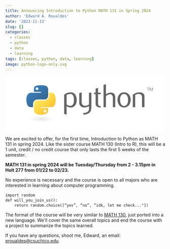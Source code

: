 ```yaml
---
title: Announcing Introduction to Python MATH 131 in Spring 2024
author: 'Edward A. Roualdes'
date: '2023-11-13'
slug: []
categories:
  - classes
  - python
  - data
  - learning
tags: [classes, python, data, learning]
image: python-logo-only.svg
---
```


![](python-logo-master-v3-TM.png)


We are excited to offer, for the first time, Introduction to Python as MATH 131 in spring 2024.  Like the sister course MATH 130 (Intro to R), this will be a 1 unit, credit / no credit course that only lasts the first 5 weeks of the semester.

**MATH 131 in spring 2024 will be Tuesday/Thursday from 2 - 3.15pm in Holt 277 from 01/22 to 02/23.**

No experience is necessary and the course is open to all majors who are interested in learning about computer programming.

```
import random
def will_you_join_us():
    return random.choice([“yes”, “no”, “idk, let me check..."])
```

The format of the course will be very similar to [MATH 130](https://norcalbiostat.github.io/MATH130/), just ported into a new language.  We'll cover the same overall topics and end the course with a project to summarize the topics learned.

If you have any questions, shoot me, Edward, an email: [eroualdes@csuchico.edu](mailto:eroualdes@csuchico.edu).


